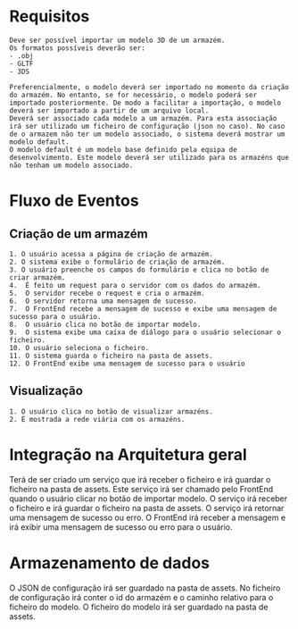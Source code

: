 # Requisitos
    Deve ser possível importar um modelo 3D de um armazém.
    Os formatos possíveis deverão ser: 
    - .obj
    - GLTF
    - 3DS
  
    Preferencialmente, o modelo deverá ser importado no momento da criação do armazém. No entanto, se for necessário, o modelo poderá ser importado posteriormente. De modo a facilitar a importação, o modelo deverá ser importado a partir de um arquivo local. 
    Deverá ser associado cada modelo a um armazém. Para esta associação irá ser utilizado um ficheiro de configuração (json no caso). No caso de o armazem não ter um modelo associado, o sistema deverá mostrar um modelo default.
    O modelo default é um modelo base definido pela equipa de desenvolvimento. Este modelo deverá ser utilizado para os armazéns que não tenham um modelo associado.


# Fluxo de Eventos
## Criação de um armazém
    1. O usuário acessa a página de criação de armazém. 
    2. O sistema exibe o formulário de criação de armazém.
    3. O usuário preenche os campos do formulário e clica no botão de criar armazém.
    4.  É feito um request para o servidor com os dados do armazém.
    5.  O servidor recebe o request e cria o armazém.
    6.  O servidor retorna uma mensagem de sucesso.
    7.  O FrontEnd recebe a mensagem de sucesso e exibe uma mensagem de sucesso para o usuário.
    8.  O usuário clica no botão de importar modelo.
    9.  O sistema exibe uma caixa de diálogo para o usuário selecionar o ficheiro.
    10. O usuário seleciona o ficheiro.
    11. O sistema guarda o ficheiro na pasta de assets.
    12. O FrontEnd exibe uma mensagem de sucesso para o usuário


## Visualização
    1. O usuário clica no botão de visualizar armazéns.
    2. É mostrada a rede viária com os armazéns.


# Integração na Arquitetura geral
Terá de ser criado um serviço que irá receber o ficheiro e irá guardar o ficheiro na pasta de assets. Este serviço irá ser chamado pelo FrontEnd quando o usuário clicar no botão de importar modelo. O serviço irá receber o ficheiro e irá guardar o ficheiro na pasta de assets. O serviço irá retornar uma mensagem de sucesso ou erro. O FrontEnd irá receber a mensagem e irá exibir uma mensagem de sucesso ou erro para o usuário.

# Armazenamento de dados
O JSON de configuração irá ser guardado na pasta de assets. No ficheiro de configuração irá conter o id do armazém e o caminho relativo para o ficheiro do modelo. O ficheiro do modelo irá ser guardado na pasta de assets.

